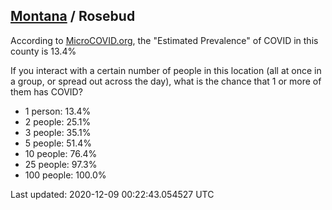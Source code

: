 
## [Montana](/united-states/montana) / Rosebud

According to [MicroCOVID.org](http://microcovid.org),
the "Estimated Prevalence" of COVID in this county is 13.4%

If you interact with a certain number of people in this location
(all at once in a group, or spread out across the day), what is the chance that
1 or more of them has COVID?

- 1 person: 13.4%
- 2 people: 25.1%
- 3 people: 35.1%
- 5 people: 51.4%
- 10 people: 76.4%
- 25 people: 97.3%
- 100 people: 100.0%

Last updated: 2020-12-09 00:22:43.054527 UTC
